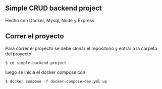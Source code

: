 ## Simple CRUD backend project
Hecho con Docker, Mysql, Node y Express

## Correr el proyecto
Para correr el proyecto se debe clonar el repositorio y entrar a la carpeta del proyecto

```$ cd simple-backend-project```  
    
luego se inicia el docker compose con  

```$ docker compose -f docker-compose-dev.yml up```    
